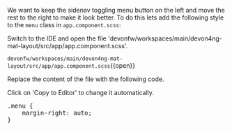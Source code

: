 We want to keep the sidenav toggling menu button on the left and move the rest to the right to make it look better. To do this lets add the following style to the `menu` class in `app.component.scss`:


Switch to the IDE and open the file 'devonfw/workspaces/main/devon4ng-mat-layout/src/app/app.component.scss'.

`devonfw/workspaces/main/devon4ng-mat-layout/src/app/app.component.scss`{{open}}


Replace the content of the file with the following code.


Click on 'Copy to Editor' to change it automatically.

<pre class="file" data-filename="devonfw/workspaces/main/devon4ng-mat-layout/src/app/app.component.scss" data-target="replace" data-marker="">
.menu {
    margin-right: auto;
}</pre>

